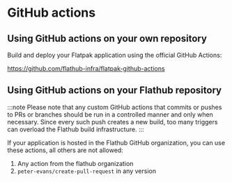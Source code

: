 # GitHub actions

## Using GitHub actions on your own repository

Build and deploy your Flatpak application using the official GitHub
Actions:

https://github.com/flathub-infra/flatpak-github-actions

## Using GitHub actions on your Flathub repository

:::note
Please note that any custom GitHub actions that commits or pushes to PRs
or branches should be run in a controlled manner and only when necessary.
Since every such push creates a new build, too many triggers can overload
the Flathub build infrastructure.
:::

If your application is hosted in the Flathub GitHub organization, you can
use these actions, all others are not allowed:

1. Any action from the flathub organization
2. `peter-evans/create-pull-request` in any version
